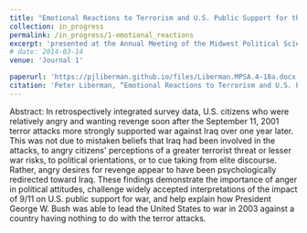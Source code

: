 ```yaml
---
title: "Emotional Reactions to Terrorism and U.S. Public Support for the Iraq War"
collection: in_progress
permalink: /in_progress/1-emotional_reactions
excerpt: 'presented at the Annual Meeting of the Midwest Political Science Association, Chicago, IL, April 5–8, 2018.'
# date: 2014-03-14
venue: 'Journal 1'

paperurl: 'https://pjliberman.github.io/files/Liberman.MPSA.4-18a.docx' 
citation: 'Peter Liberman, “Emotional Reactions to Terrorism and U.S. Public Support for the Iraq War,” presented at the Annual Meeting of the Midwest Political Science Association, Chicago, IL, April 5–8, 2018.'
---
```



Abstract: In retrospectively integrated survey data, U.S. citizens who were relatively angry and wanting revenge soon after the September 11, 2001 terror attacks more strongly supported war against Iraq over one year later. This was not due to mistaken beliefs that Iraq had been involved in the attacks, to angry citizens' perceptions of a greater terrorist threat or lesser war risks, to political orientations, or to cue taking from elite discourse. Rather, angry desires for revenge appear to have been psychologically redirected toward Iraq. These findings demonstrate the importance of anger in political attitudes, challenge widely accepted interpretations of the impact of 9/11 on U.S. public support for war, and help explain how President George W. Bush was able to lead the United States to war in 2003 against a country having nothing to do with the terror attacks.

<!-- [Read paper here](http://www.foreignaffairs.com/articles/141036/peter-liberman-and-julie-a-george/will-conquest-pdf) -->

<!-- Recommended citation: Your Name, You. (2009). "Paper Title Number 1." <i>Journal 1</i>. 1(1). -->
